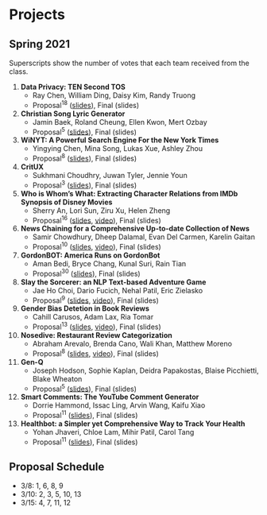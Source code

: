 # Projects

## Spring 2021

Superscripts show the number of votes that each team received from the class.

1. **Data Privacy: TEN Second TOS**
   * Ray Chen, William Ding, Daisy Kim, Randy Truong
   * Proposal<sup>18</sup> ([slides](https://drive.google.com/file/d/1XgUO0t3C2LxreDqDwLWXuG82WdlogBvf/view?usp=sharin)), Final (slides)
1. **Christian Song Lyric Generator**
   * Jamin Baek, Roland Cheung, Ellen Kwon, Mert Ozbay
   * Proposal<sup>5</sup> ([slides](https://drive.google.com/file/d/1lRs0OthPLcino_kcDfuvlAUzJtp4CWdO/view?usp=sharing)), Final (slides)
1. **WiNYT: A Powerful Search Engine For the New York Times**
   * Yingying Chen, Mina Song, Lukas Xue, Ashley Zhou
   * Proposal<sup>8</sup> ([slides](https://drive.google.com/file/d/1d3ev1N7msC3B1NUnakwjpAVkpLisKevs/view?usp=sharing)), Final (slides)
1. **CritUX**
   * Sukhmani Choudhry, Juwan Tyler, Jennie Youn
   * Proposal<sup>3</sup> ([slides](https://drive.google.com/file/d/1IOCopVEVYJ6KlJ1NuB6kvE50uYHtj8Ei/view?usp=sharing)), Final (slides)    
1. **Who is Whom’s What: Extracting Character Relations from IMDb Synopsis of Disney Movies**
   * Sherry An, Lori Sun, Ziru Xu, Helen Zheng
   * Proposal<sup>16</sup> ([slides](https://drive.google.com/file/d/1hkL5R_nMzJxPmFoaso_6wUJjusrAiEa5/view?usp=sharing), [video](https://drive.google.com/file/d/1bzwSkJRV9V015dWtfIEo5gnOI4zg-Kwv/view?usp=sharing)), Final (slides)
1. **News Chaining for a Comprehensive Up-to-date Collection of News**
   * Samir Chowdhury, Dheep Dalamal, Evan Del Carmen, Karelin Gaitan
   * Proposal<sup>10</sup> ([slides](https://drive.google.com/file/d/1UxQikSbvtjCegVHEKEYzUQ_-swKXrmx5/view?usp=sharing), [video](https://drive.google.com/file/d/1ndHXp_PF0hWfJtphqzIDDIGiizqDQatx/view?usp=sharing)), Final (slides)
1. **GordonBOT: America Runs on GordonBot**
   * Aman Bedi, Bryce Chang, Kunal Suri, Rain Tian
   * Proposal<sup>30</sup> ([slides](https://drive.google.com/file/d/1HRKEMHENvK2J_GT5M5fgd9ZrtNXtnXW6/view?usp=sharing)), Final (slides)
1. **Slay the Sorcerer: an NLP Text-based Adventure Game**
   * Jae Ho Choi, Dario Fucich, Nehal Patil, Eric Zielasko
   * Proposal<sup>9</sup> ([slides](https://drive.google.com/file/d/1cef6Q707K9RCvph06e4kBqxccqcVu6Ks/view?usp=sharing), [video](https://drive.google.com/file/d/1B7en6YVsAzGDMhflXdh8wymSZ8WlUvWQ/view?usp=sharing)), Final (slides)
1. **Gender Bias Detetion in Book Reviews**
   * Cahill Carusos, Adam Lax, Ria Tomar
   * Proposal<sup>13</sup> ([slides](https://drive.google.com/file/d/19IYEXIdAZEHfzsRVecJr6Zyz2CuOcxEC/view?usp=sharing), [video](https://drive.google.com/file/d/1effMOZc77OhIGH8sHqMXv1VogKyuJkTT/view?usp=sharing)), Final (slides)
1. **Nosedive: Restaurant Review Categorization**
   * Abraham Arevalo, Brenda Cano, Wali Khan, Matthew Moreno
   * Proposal<sup>8</sup> ([slides](https://drive.google.com/file/d/190sJk9RF9AJbRJ8FY7KhqfTSkQ9ThkmG/view?usp=sharing), [video](https://drive.google.com/file/d/1Y7WukqCNVnfWNFsjp5RrjnoEy6Yn6Dgv/view?usp=sharing)), Final (slides)
1. **Gen-Q**
   * Joseph Hodson, Sophie Kaplan, Deidra Papakostas, Blaise Picchietti, Blake Wheaton
   * Proposal<sup>5</sup> ([slides](https://drive.google.com/file/d/1RXyY_rgVVwzwHKsfsgYZWowwrEKkZS2t/view?usp=sharing)), Final (slides)
1. **Smart Comments: The YouTube Comment Generator** 
   * Dorrie Hammond, Issac Ling, Arvin Wang, Kaifu Xiao
   * Proposal<sup>11</sup> ([slides](https://drive.google.com/file/d/1cUqHsd7kJhyedPoroIWvQkF_Xh8RXFDC/view?usp=sharing)), Final (slides)
1. **Healthbot: a Simpler yet Comprehensive Way to Track Your Health**
   * Yohan Jhaveri, Chloe Lam, Mihir Patil, Carol Tang
   * Proposal<sup>11</sup> ([slides](https://drive.google.com/file/d/11MilvTIRl13QZetkqsjEV1gdymk2fO1i/view?usp=sharing)), Final (slides)

## Proposal Schedule

* 3/8: 1, 6, 8, 9
* 3/10: 2, 3, 5, 10, 13
* 3/15: 4, 7, 11, 12

<!--
## Ideas

* Given one or more named entities, list the most relevant events in time order using the [NYTimes APIs](https://developer.nytimes.com/get-started).
* Given a situation in text, find the most relevant qutoes from the [Wise Quotes](https://canvas.emory.edu/courses/83264/files/5410197/download?download_frd=1).
* Given one or more events, find the most relevant stories from the [Aesop's Fables](https://canvas.emory.edu/courses/83264/files/5410213/download?download_frd=1).
-->